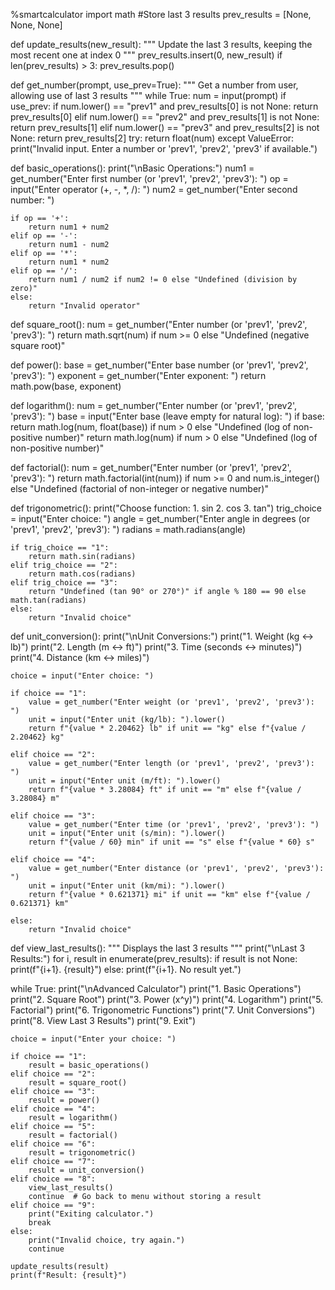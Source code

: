 %smartcalculator
import math
#Store last 3 results
prev_results = [None, None, None]

def update_results(new_result):
    """ Update the last 3 results, keeping the most recent one at index 0 """
    prev_results.insert(0, new_result)
    if len(prev_results) > 3:
        prev_results.pop()

def get_number(prompt, use_prev=True):
    """ Get a number from user, allowing use of last 3 results """
    while True:
        num = input(prompt)
        if use_prev:
            if num.lower() == "prev1" and prev_results[0] is not None:
                return prev_results[0]
            elif num.lower() == "prev2" and prev_results[1] is not None:
                return prev_results[1]
            elif num.lower() == "prev3" and prev_results[2] is not None:
                return prev_results[2]
        try:
            return float(num)
        except ValueError:
            print("Invalid input. Enter a number or 'prev1', 'prev2', 'prev3' if available.")

def basic_operations():
    print("\nBasic Operations:")
    num1 = get_number("Enter first number (or 'prev1', 'prev2', 'prev3'): ")
    op = input("Enter operator (+, -, *, /): ")
    num2 = get_number("Enter second number: ")

    if op == '+':
        return num1 + num2
    elif op == '-':
        return num1 - num2
    elif op == '*':
        return num1 * num2
    elif op == '/':
        return num1 / num2 if num2 != 0 else "Undefined (division by zero)"
    else:
        return "Invalid operator"

def square_root():
    num = get_number("Enter number (or 'prev1', 'prev2', 'prev3'): ")
    return math.sqrt(num) if num >= 0 else "Undefined (negative square root)"

def power():
    base = get_number("Enter base number (or 'prev1', 'prev2', 'prev3'): ")
    exponent = get_number("Enter exponent: ")
    return math.pow(base, exponent)

def logarithm():
    num = get_number("Enter number (or 'prev1', 'prev2', 'prev3'): ")
    base = input("Enter base (leave empty for natural log): ")
    if base:
        return math.log(num, float(base)) if num > 0 else "Undefined (log of non-positive number)"
    return math.log(num) if num > 0 else "Undefined (log of non-positive number)"

def factorial():
    num = get_number("Enter number (or 'prev1', 'prev2', 'prev3'): ")
    return math.factorial(int(num)) if num >= 0 and num.is_integer() else "Undefined (factorial of non-integer or negative number)"

def trigonometric():
    print("Choose function: 1. sin  2. cos  3. tan")
    trig_choice = input("Enter choice: ")
    angle = get_number("Enter angle in degrees (or 'prev1', 'prev2', 'prev3'): ")
    radians = math.radians(angle)

    if trig_choice == "1":
        return math.sin(radians)
    elif trig_choice == "2":
        return math.cos(radians)
    elif trig_choice == "3":
        return "Undefined (tan 90° or 270°)" if angle % 180 == 90 else math.tan(radians)
    else:
        return "Invalid choice"

def unit_conversion():
    print("\nUnit Conversions:")
    print("1. Weight (kg <-> lb)")
    print("2. Length (m <-> ft)")
    print("3. Time (seconds <-> minutes)")
    print("4. Distance (km <-> miles)")

    choice = input("Enter choice: ")

    if choice == "1":
        value = get_number("Enter weight (or 'prev1', 'prev2', 'prev3'): ")
        unit = input("Enter unit (kg/lb): ").lower()
        return f"{value * 2.20462} lb" if unit == "kg" else f"{value / 2.20462} kg"

    elif choice == "2":
        value = get_number("Enter length (or 'prev1', 'prev2', 'prev3'): ")
        unit = input("Enter unit (m/ft): ").lower()
        return f"{value * 3.28084} ft" if unit == "m" else f"{value / 3.28084} m"

    elif choice == "3":
        value = get_number("Enter time (or 'prev1', 'prev2', 'prev3'): ")
        unit = input("Enter unit (s/min): ").lower()
        return f"{value / 60} min" if unit == "s" else f"{value * 60} s"

    elif choice == "4":
        value = get_number("Enter distance (or 'prev1', 'prev2', 'prev3'): ")
        unit = input("Enter unit (km/mi): ").lower()
        return f"{value * 0.621371} mi" if unit == "km" else f"{value / 0.621371} km"

    else:
        return "Invalid choice"

def view_last_results():
    """ Displays the last 3 results """
    print("\nLast 3 Results:")
    for i, result in enumerate(prev_results):
        if result is not None:
            print(f"{i+1}. {result}")
        else:
            print(f"{i+1}. No result yet.")

while True:
    print("\nAdvanced Calculator")
    print("1. Basic Operations")
    print("2. Square Root")
    print("3. Power (x^y)")
    print("4. Logarithm")
    print("5. Factorial")
    print("6. Trigonometric Functions")
    print("7. Unit Conversions")
    print("8. View Last 3 Results")
    print("9. Exit")

    choice = input("Enter your choice: ")

    if choice == "1":
        result = basic_operations()
    elif choice == "2":
        result = square_root()
    elif choice == "3":
        result = power()
    elif choice == "4":
        result = logarithm()
    elif choice == "5":
        result = factorial()
    elif choice == "6":
        result = trigonometric()
    elif choice == "7":
        result = unit_conversion()
    elif choice == "8":
        view_last_results()
        continue  # Go back to menu without storing a result
    elif choice == "9":
        print("Exiting calculator.")
        break
    else:
        print("Invalid choice, try again.")
        continue

    update_results(result)
    print(f"Result: {result}")

